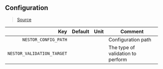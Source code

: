 ## Configuration

> [Source](./config/config.py)

|                        Key | Default | Unit | Comment                           |
| -------------------------: | ------- | ---- | --------------------------------- |
|       `NESTOR_CONFIG_PATH` |         |      | Configuration path                |
| `NESTOR_VALIDATION_TARGET` |         |      | The type of validation to perform |
